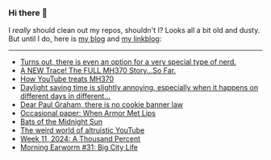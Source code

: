 ### Hi there 👋

I _really_ should clean out my repos, shouldn't I? Looks all a bit old and dusty. But until I do, here is [my blog](https://lostfocus.de/) and [my linkblog](https://dominikschwind.com/links):

--- 

<!-- POST-LIST:START -->
- [Turns out, there is even an option for a very special type of nerd.](https://lostfocus.de/2024/03/20/232693/)
- [A NEW Trace! The FULL MH370 Story...So Far.](https://www.youtube.com/watch?v=Y5K9HBiJpuk)
- [How YouTube treats MH370](https://rubenerd.com/how-youtube-treats-mh370/)
- [Daylight saving time is slightly annoying, especially when it happens on different days in different…](https://lostfocus.de/2024/03/19/232687/)
- [Dear Paul Graham, there is no cookie banner law](https://www.amazingcto.com/cookie-banners-are-not-needed/)
- [Occasional paper: When Armor Met Lips](https://crookedtimber.org/2024/03/16/occasional-paper-when-armor-met-lips/)
- [Bats of the Midnight Sun](https://hakaimagazine.com/features/bats-of-the-midnight-sun/)
- [The weird world of altruistic YouTube](https://a.wholelottanothing.org/the-weird-world-of-altruistic-youtube/)
- [Week 11, 2024: A Thousand Percent](https://lostfocus.de/2024/03/17/week-11-2024-a-thousand-percent/)
- [Morning Earworm #31: Big City Life](https://lostfocus.de/2024/03/16/morning-earworm-31-big-city-life/)
<!-- POST-LIST:END -->

<!--
**lostfocus/lostfocus** is a ✨ _special_ ✨ repository because its `README.md` (this file) appears on your GitHub profile.

Here are some ideas to get you started:

- 🔭 I’m currently working on ...
- 🌱 I’m currently learning ...
- 👯 I’m looking to collaborate on ...
- 🤔 I’m looking for help with ...
- 💬 Ask me about ...
- 📫 How to reach me: ...
- 😄 Pronouns: ...
- ⚡ Fun fact: ...
-->
